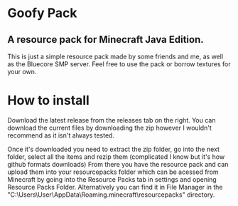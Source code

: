 # Goofy Pack
A resource pack for Minecraft Java Edition.
-------------------------------------------
This is just a simple resource pack made by some friends and me, as well as the Bluecore SMP server. Feel free to use the pack or borrow textures for your own.

# How to install
Download the latest release from the releases tab on the right. You can download the current files by downloading the zip however I wouldn't recommend as it isn't always tested.

Once it's downloaded you need to extract the zip folder, go into the next folder, select all the items and rezip them (complicated I know but it's how github formats downloads) From there you have the resource pack and can upload them into your resourcepacks folder which can be acessed from Minecraft by going into the Resource Packs tab in settings and opening Resource Packs Folder. Alternatively you can find it in File Manager in the "C:\Users\User\AppData\Roaming\.minecraft\resourcepacks" directory.
